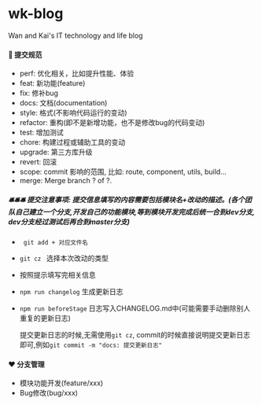 # wk-blog
Wan and Kai's IT technology and life blog


#### 🤝 提交规范
* perf: 优化相关，比如提升性能、体验
* feat: 新功能(feature)
* fix: 修补bug
* docs: 文档(documentation)
* style: 格式(不影响代码运行的变动)
* refactor: 重构(即不是新增功能，也不是修改bug的代码变动)
* test: 增加测试
* chore: 构建过程或辅助工具的变动
* upgrade: 第三方库升级
* revert: 回滚
* scope: commit 影响的范围, 比如: route, component, utils, build...
* merge: Merge branch ? of ?.

##### 🛎🛎🛎 提交注意事项: 提交信息填写的内容需要包括模块名+改动的描述。(各个团队自己建立一个分支,开发自己的功能模块,等到模块开发完成后统一合到dev分支, dev分支经过测试后再合到master分支)
- ```  git add + 对应文件名  ```
- ``` git cz  ``` 选择本次改动的类型
- 按照提示填写完相关信息
- ``` npm run changelog ``` 生成更新日志
- ``` npm run beforeStage ``` 日志写入CHANGELOG.md中(可能需要手动删除别人重复的更新日志)
  
  提交更新日志的时候,无需使用``` git cz ```, commit的时候直接说明提交更新日志即可,例如``` git commit -m "docs: 提交更新日志"  ```


#### ❤️ 分支管理
- 模块功能开发(feature/xxx)
- Bug修改(bug/xxx)